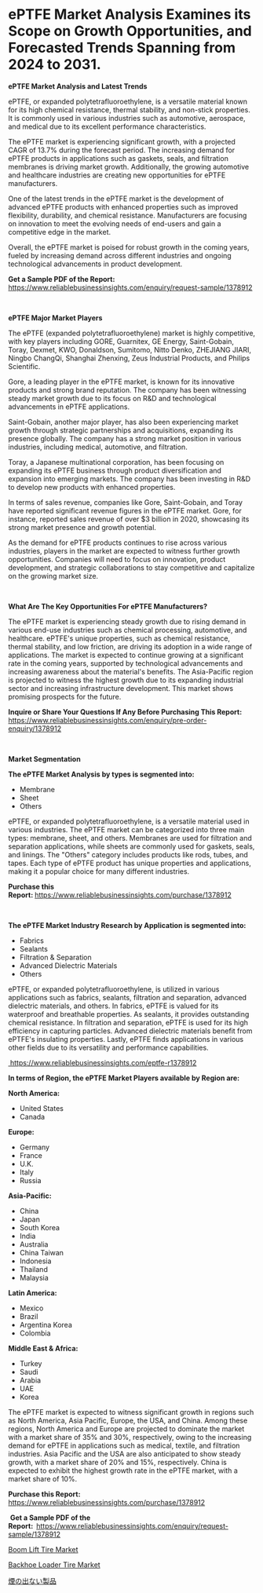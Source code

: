 <p><h1>ePTFE Market Analysis Examines its Scope on Growth Opportunities, and Forecasted Trends Spanning from 2024 to 2031.</h1></p><p><strong>ePTFE Market Analysis and Latest Trends</strong></p>
<p><p>ePTFE, or expanded polytetrafluoroethylene, is a versatile material known for its high chemical resistance, thermal stability, and non-stick properties. It is commonly used in various industries such as automotive, aerospace, and medical due to its excellent performance characteristics.</p><p>The ePTFE market is experiencing significant growth, with a projected CAGR of 13.7% during the forecast period. The increasing demand for ePTFE products in applications such as gaskets, seals, and filtration membranes is driving market growth. Additionally, the growing automotive and healthcare industries are creating new opportunities for ePTFE manufacturers.</p><p>One of the latest trends in the ePTFE market is the development of advanced ePTFE products with enhanced properties such as improved flexibility, durability, and chemical resistance. Manufacturers are focusing on innovation to meet the evolving needs of end-users and gain a competitive edge in the market.</p><p>Overall, the ePTFE market is poised for robust growth in the coming years, fueled by increasing demand across different industries and ongoing technological advancements in product development.</p></p>
<p><strong>Get a Sample PDF of the Report:&nbsp;</strong> <a href="https://www.reliablebusinessinsights.com/enquiry/request-sample/1378912">https://www.reliablebusinessinsights.com/enquiry/request-sample/1378912</a></p>
<p>&nbsp;</p>
<p><strong>ePTFE Major Market Players</strong></p>
<p><p>The ePTFE (expanded polytetrafluoroethylene) market is highly competitive, with key players including GORE, Guarnitex, GE Energy, Saint-Gobain, Toray, Dexmet, KWO, Donaldson, Sumitomo, Nitto Denko, ZHEJIANG JIARI, Ningbo ChangQi, Shanghai Zhenxing, Zeus Industrial Products, and Philips Scientific.</p><p>Gore, a leading player in the ePTFE market, is known for its innovative products and strong brand reputation. The company has been witnessing steady market growth due to its focus on R&D and technological advancements in ePTFE applications.</p><p>Saint-Gobain, another major player, has also been experiencing market growth through strategic partnerships and acquisitions, expanding its presence globally. The company has a strong market position in various industries, including medical, automotive, and filtration.</p><p>Toray, a Japanese multinational corporation, has been focusing on expanding its ePTFE business through product diversification and expansion into emerging markets. The company has been investing in R&D to develop new products with enhanced properties.</p><p>In terms of sales revenue, companies like Gore, Saint-Gobain, and Toray have reported significant revenue figures in the ePTFE market. Gore, for instance, reported sales revenue of over $3 billion in 2020, showcasing its strong market presence and growth potential.</p><p>As the demand for ePTFE products continues to rise across various industries, players in the market are expected to witness further growth opportunities. Companies will need to focus on innovation, product development, and strategic collaborations to stay competitive and capitalize on the growing market size.</p></p>
<p>&nbsp;</p>
<p><strong>What Are The Key Opportunities For ePTFE Manufacturers?</strong></p>
<p><p>The ePTFE market is experiencing steady growth due to rising demand in various end-use industries such as chemical processing, automotive, and healthcare. ePTFE's unique properties, such as chemical resistance, thermal stability, and low friction, are driving its adoption in a wide range of applications. The market is expected to continue growing at a significant rate in the coming years, supported by technological advancements and increasing awareness about the material's benefits. The Asia-Pacific region is projected to witness the highest growth due to its expanding industrial sector and increasing infrastructure development. This market shows promising prospects for the future.</p></p>
<p><strong>Inquire or Share Your Questions If Any Before Purchasing This Report:</strong> <a href="https://www.reliablebusinessinsights.com/enquiry/pre-order-enquiry/1378912">https://www.reliablebusinessinsights.com/enquiry/pre-order-enquiry/1378912</a></p>
<p>&nbsp;</p>
<p><strong>Market Segmentation</strong></p>
<p><strong>The ePTFE Market Analysis by types is segmented into:</strong></p>
<p><ul><li>Membrane</li><li>Sheet</li><li>Others</li></ul></p>
<p><p>ePTFE, or expanded polytetrafluoroethylene, is a versatile material used in various industries. The ePTFE market can be categorized into three main types: membrane, sheet, and others. Membranes are used for filtration and separation applications, while sheets are commonly used for gaskets, seals, and linings. The "Others" category includes products like rods, tubes, and tapes. Each type of ePTFE product has unique properties and applications, making it a popular choice for many different industries.</p></p>
<p><strong>Purchase this Report:&nbsp;</strong><a href="https://www.reliablebusinessinsights.com/purchase/1378912">https://www.reliablebusinessinsights.com/purchase/1378912</a></p>
<p>&nbsp;</p>
<p><strong>The ePTFE Market Industry Research by Application is segmented into:</strong></p>
<p><ul><li>Fabrics</li><li>Sealants</li><li>Filtration & Separation</li><li>Advanced Dielectric Materials</li><li>Others</li></ul></p>
<p><p>ePTFE, or expanded polytetrafluoroethylene, is utilized in various applications such as fabrics, sealants, filtration and separation, advanced dielectric materials, and others. In fabrics, ePTFE is valued for its waterproof and breathable properties. As sealants, it provides outstanding chemical resistance. In filtration and separation, ePTFE is used for its high efficiency in capturing particles. Advanced dielectric materials benefit from ePTFE's insulating properties. Lastly, ePTFE finds applications in various other fields due to its versatility and performance capabilities.</p></p>
<p><a href="https://www.reliablebusinessinsights.com/eptfe-r1378912">&nbsp;https://www.reliablebusinessinsights.com/eptfe-r1378912</a></p>
<p><strong>In terms of Region, the ePTFE Market Players available by Region are:</strong></p>
<p>
    <p> <strong> North America: </strong>
        <ul>
            <li>United States</li>
            <li>Canada</li>
        </ul>
        </p> 
    <p> <strong> Europe: </strong>
        <ul>
            <li>Germany</li>
            <li>France</li>
            <li>U.K.</li>
            <li>Italy</li>
            <li>Russia</li>
        </ul>
        </p> 
    <p> <strong> Asia-Pacific: </strong>
        <ul>
            <li>China</li>
            <li>Japan</li>
            <li>South Korea</li>
            <li>India</li>
            <li>Australia</li>
            <li>China Taiwan</li>
            <li>Indonesia</li>
            <li>Thailand</li>
            <li>Malaysia</li>
        </ul>
        </p> 
    <p> <strong> Latin America: </strong>
        <ul>
            <li>Mexico</li>
            <li>Brazil</li>
            <li>Argentina Korea</li>
            <li>Colombia</li>
        </ul>
        </p> 
    <p> <strong> Middle East & Africa: </strong>
        <ul>
            <li>Turkey</li>
            <li>Saudi</li>
            <li>Arabia</li>
            <li>UAE</li>
            <li>Korea</li>
        </ul>
    </p>
    </p>
<p><p>The ePTFE market is expected to witness significant growth in regions such as North America, Asia Pacific, Europe, the USA, and China. Among these regions, North America and Europe are projected to dominate the market with a market share of 35% and 30%, respectively, owing to the increasing demand for ePTFE in applications such as medical, textile, and filtration industries. Asia Pacific and the USA are also anticipated to show steady growth, with a market share of 20% and 15%, respectively. China is expected to exhibit the highest growth rate in the ePTFE market, with a market share of 10%.</p></p>
<p><strong>Purchase this Report: </strong><a href="https://www.reliablebusinessinsights.com/purchase/1378912">https://www.reliablebusinessinsights.com/purchase/1378912</a></p>
<p>&nbsp;<strong>Get a Sample PDF of the Report:&nbsp;&nbsp;</strong><a href="https://www.reliablebusinessinsights.com/enquiry/request-sample/1378912">https://www.reliablebusinessinsights.com/enquiry/request-sample/1378912</a></p>
<p><strong></strong></p>
<p><p><a href="https://github.com/RickHolmes3/Market-Research-Report-List-5/blob/main/boom-lift-tire-market.md">Boom Lift Tire Market</a></p><p><a href="https://github.com/thuyvuongpk111/Market-Research-Report-List-1/blob/main/backhoe-loader-tire-market.md">Backhoe Loader Tire Market</a></p><p><a href="https://github.com/LeoraEber/Market-Research-Report-List-1/blob/main/4669248129429.md">煙の出ない製品</a></p></p>